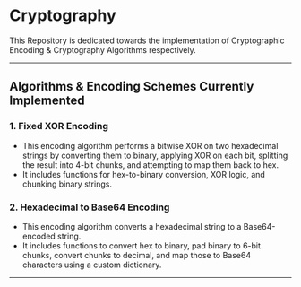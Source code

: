 # Cryptography

This Repository is dedicated towards the implementation of Cryptographic Encoding & Cryptography Algorithms respectively. 

---

## Algorithms & Encoding Schemes Currently Implemented 

### 1. Fixed XOR Encoding

- This encoding algorithm performs a bitwise XOR on two hexadecimal strings by converting them to binary, applying XOR on each bit, splitting the result into 4-bit chunks, and attempting to map them back to hex.
- It includes functions for hex-to-binary conversion, XOR logic, and chunking binary strings.

### 2. Hexadecimal to Base64 Encoding

- This encoding algorithm converts a hexadecimal string to a Base64-encoded string.
- It includes functions to convert hex to binary, pad binary to 6-bit chunks, convert chunks to decimal, and map those to Base64 characters using a custom dictionary.

---

